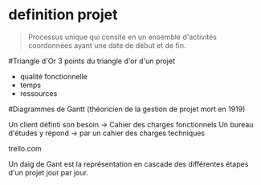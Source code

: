 definition projet
===

>Processus unique qui consite en un ensemble d'activités coordonnées ayant une date de début et de fin.

#Triangle d'Or
3 points du triangle d'or d'un projet
- qualité fonctionnelle
- temps
- ressources

#Diagrammes de Gantt (théoricien de la gestion de projet mort en 1919)

Un client définti son besoin -> Cahier des charges fonctionnels
Un bureau d'études y répond -> par un cahier des charges techniques

trello.com

Un daig de Gant est la représentation en cascade des différentes étapes d'un projet jour par jour.
